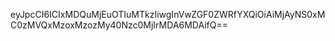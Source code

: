 eyJpcCI6ICIxMDQuMjEuOTIuMTkzIiwgInVwZGF0ZWRfYXQiOiAiMjAyNS0xMC0zMVQxMzoxMzozMy40Nzc0MjIrMDA6MDAifQ==